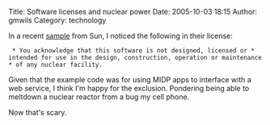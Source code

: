 Title: Software licenses and nuclear power
Date: 2005-10-03 18:15
Author: gmwils
Category: technology

In a recent [sample][] from Sun, I noticed the following in their
license:

     * You acknowledge that this software is not designed, licensed or * intended for use in the design, construction, operation or maintenance * of any nuclear facility.

Given that the example code was for using MIDP apps to interface with a
web service, I think I'm happy for the exclusion. Pondering being able
to meltdown a nuclear reactor from a bug my cell phone.

Now that's scary.

  [sample]: http://java.sun.com/blueprints/code/archive.html
